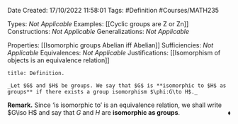 <div class="topSpace"></div>

Date Created: 17/10/2022 11:58:01
Tags: #Definition #Courses/MATH235

Types: _Not Applicable_
Examples: [[Cyclic groups are Z or Zn]]
Constructions: _Not Applicable_
Generalizations: _Not Applicable_

Properties: [[Isomorphic groups Abelian iff Abelian]]
Sufficiencies: _Not Applicable_
Equivalences: _Not Applicable_
Justifications: [[Isomorphism of objects is an equivalence relation]]

``` ad-Definition
title: Definition.

_Let $G$ and $H$ be groups. We say that $G$ is **isomorphic to $H$ as groups** if there exists a group isomorphism $\phi:G\to H$._

```

**Remark.** Since $\textrm{`}$is isomorphic to$\textrm{'}$ is an equivalence relation, we shall write $G\iso H$ and say that $G$ and $H$ are **isomorphic as groups**.<span style="float:right;">$\blacklozenge$</span>
